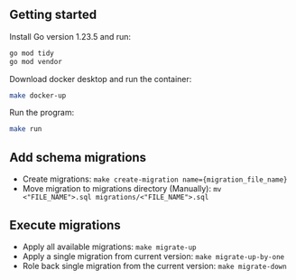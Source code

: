 ## Getting started
Install Go version 1.23.5 and run:
```bash
go mod tidy
go mod vendor
```

Download docker desktop and run the container:
```bash
make docker-up
```

Run the program:
```bash
make run
```


## Add schema migrations

- Create migrations: `make create-migration name={migration_file_name}`
- Move migration to migrations directory (Manually): `mv <"FILE_NAME">.sql migrations/<"FILE_NAME">.sql`

## Execute migrations

- Apply all available migrations: `make migrate-up`
- Apply a single migration from current version: `make migrate-up-by-one`
- Role back single migration from the current version: `make migrate-down`
